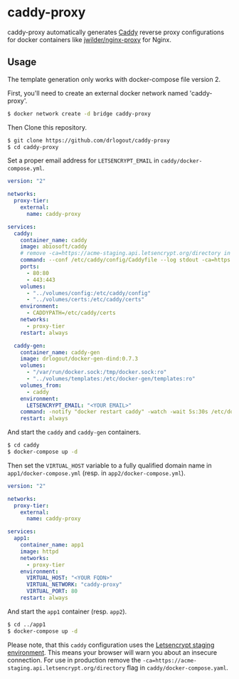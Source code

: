 # caddy-proxy

caddy-proxy automatically generates [Caddy](https://caddyserver.com/) reverse proxy configurations for docker containers like [jwilder/nginx-proxy](https://github.com/jwilder/nginx-proxy) for Nginx.

## Usage

The template generation only works with docker-compose file version 2.

First, you'll need to create an external docker network named 'caddy-proxy'.

```bash
$ docker network create -d bridge caddy-proxy
```

Then Clone this repository.

```bash
$ git clone https://github.com/drlogout/caddy-proxy
$ cd caddy-proxy
```

Set a proper email address for `LETSENCRYPT_EMAIL` in `caddy/docker-compose.yml`.

```yaml
version: "2"

networks:
  proxy-tier:
    external:
      name: caddy-proxy

services:
  caddy:
    container_name: caddy
    image: abiosoft/caddy
    # remove -ca=https://acme-staging.api.letsencrypt.org/directory in production
    command: --conf /etc/caddy/config/Caddyfile --log stdout -ca=https://acme-staging.api.letsencrypt.org/directory
    ports:
      - 80:80
      - 443:443
    volumes:
      - "../volumes/config:/etc/caddy/config"
      - "../volumes/certs:/etc/caddy/certs"
    environment:
      - CADDYPATH=/etc/caddy/certs
    networks:
      - proxy-tier
    restart: always

  caddy-gen:
    container_name: caddy-gen
    image: drlogout/docker-gen-dind:0.7.3
    volumes:
      - "/var/run/docker.sock:/tmp/docker.sock:ro"
      - "../volumes/templates:/etc/docker-gen/templates:ro"
    volumes_from:
      - caddy
    environment:
      LETSENCRYPT_EMAIL: "<YOUR EMAIL>"
    command: -notify "docker restart caddy" -watch -wait 5s:30s /etc/docker-gen/templates/caddy.tmpl /etc/caddy/config/Caddyfile
    restart: always

```

And start the `caddy` and `caddy-gen` containers.

```bash
$ cd caddy
$ docker-compose up -d
```

Then set the `VIRTUAL_HOST` variable to a fully qualified domain name in `app1/docker-compose.yml` (resp. in `app2/docker-compose.yml`).

```yaml
version: "2"

networks:
  proxy-tier:
    external:
      name: caddy-proxy

services:
  app1:
    container_name: app1
    image: httpd
    networks:
      - proxy-tier
    environment:
      VIRTUAL_HOST: "<YOUR FQDN>"
      VIRTUAL_NETWORK: "caddy-proxy"
      VIRTUAL_PORT: 80
    restart: always

```

And start the `app1` container (resp. `app2`).

```bash
$ cd ../app1
$ docker-compose up -d
```

Please note, that this `caddy` configuration uses the [Letsencrypt staging environment](https://letsencrypt.org/docs/staging-environment/). This means your browser will warn you about an insecure connection. For use in production remove the `-ca=https://acme-staging.api.letsencrypt.org/directory` flag in `caddy/docker-compose.yaml`.

